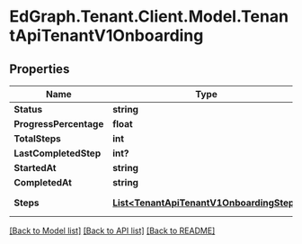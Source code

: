 # EdGraph.Tenant.Client.Model.TenantApiTenantV1Onboarding

## Properties

Name | Type | Description | Notes
------------ | ------------- | ------------- | -------------
**Status** | **string** |  | [optional] 
**ProgressPercentage** | **float** |  | [optional] 
**TotalSteps** | **int** |  | [optional] 
**LastCompletedStep** | **int?** |  | [optional] 
**StartedAt** | **string** |  | [optional] 
**CompletedAt** | **string** |  | [optional] 
**Steps** | [**List&lt;TenantApiTenantV1OnboardingStep&gt;**](TenantApiTenantV1OnboardingStep.md) |  | [optional] [readonly] 

[[Back to Model list]](../README.md#documentation-for-models) [[Back to API list]](../README.md#documentation-for-api-endpoints) [[Back to README]](../README.md)

